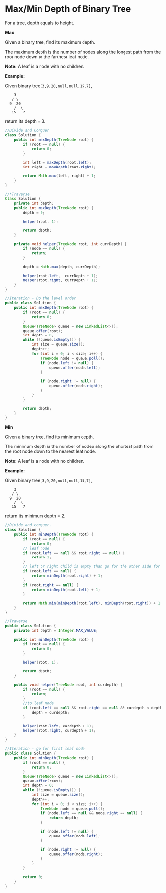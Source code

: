 # Max/Min Depth of Binary Tree

For a tree, depth equals to height.

**Max**

Given a binary tree, find its maximum depth.

The maximum depth is the number of nodes along the longest path from the root node down to the farthest leaf node.

**Note:** A leaf is a node with no children.

**Example:**

Given binary tree`[3,9,20,null,null,15,7]`,

```
    3
   / \
  9  20
    /  \
   15   7
```

return its depth = 3.

```java
//Divide and Conquer
class Solution {
    public int maxDepth(TreeNode root) {
        if (root == null) {
            return 0;
        }

        int left = maxDepth(root.left);
        int right = maxDepth(root.right);

        return Math.max(left, right) + 1;
    }
}
```

```java
//*Traverse
Class Solution {
    private int depth;
    public int maxDepth(TreeNode root) {
        depth = 0;

        helper(root, 1);

        return depth;
    }

    private void helper(TreeNode root, int currDepth) {
        if (node == null) {
            return;
        }

        depth = Math.max(depth, currDepth);

        helper(root.left,  currDepth + 1);
        helper(root.right, currDepth + 1);
    }
}
```

```java
//Iteration - Do the level order
public class Solution {
    public int maxDepth(TreeNode root) {
        if (root == null) {
            return 0;
        }
        Queue<TreeNode> queue = new LinkedList<>();
        queue.offer(root);
        int depth = 0;
        while (!queue.isEmpty()) {
            int size = queue.size();
            depth++;
            for (int i = 0; i < size; i++) {
                TreeNode node = queue.poll();
                if (node.left != null) {
                    queue.offer(node.left);    
                }

                if (node.right != null) {
                    queue.offer(node.right);
                }
            }
        }

        return depth;
    }
}
```

**Min**

Given a binary tree, find its minimum depth.

The minimum depth is the number of nodes along the shortest path from the root node down to the nearest leaf node.

**Note:** A leaf is a node with no children.

**Example:**

Given binary tree`[3,9,20,null,null,15,7]`,

```
    3
   / \
  9  20
    /  \
   15   7
```

return its minimum depth = 2.

```java
//Divide and conquer.
class Solution {
    public int minDepth(TreeNode root) {
        if (root == null) {
            return 0;
        // leaf node
        if (root.left == null && root.right == null) {
            return 1;
        }
        // left or right child is empty than go for the other side for ans
        if (root.left == null) {
            return minDepth(root.right) + 1;
        }
        if (root.right == null) {
            return minDepth(root.left) + 1;
        }

        return Math.min(minDepth(root.left), minDepth(root.right)) + 1;
    }
}
```

```java
//Traverse
public class Solution {
    private int depth = Integer.MAX_VALUE;

    public int minDepth(TreeNode root) {
        if (root == null) {
            return 0;
        }

        helper(root, 1);

        return depth;
    }

    public void helper(TreeNode root, int curdepth) {
        if (root == null) {
            return;
        }
        //to leaf node
        if (root.left == null && root.right == null && curdepth < depth) {  
            depth = curdepth;
        }

        helper(root.left, curdepth + 1);
        helper(root.right, curdepth + 1);
    } 
}
```

```java
//Iteration - go for first leaf node
public class Solution {
    public int minDepth(TreeNode root) {
        if (root == null) {
            return 0;
        }
        Queue<TreeNode> queue = new LinkedList<>();
        queue.offer(root);
        int depth = 0;
        while (!queue.isEmpty()) {
            int size = queue.size();
            depth++;
            for (int i = 0; i < size; i++) {
                TreeNode node = queue.poll();
                if (node.left == null && node.right == null) {
                    return depth;     
                }

                if (node.left != null) {
                    queue.offer(node.left);    
                }

                if (node.right != null) {
                    queue.offer(node.right);
                }
            }
        }

        return 0;
    }
}
```



